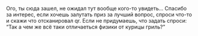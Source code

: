 Ого, ты сюда зашел, не ожидал тут вообще кого-то увидеть…
Спасибо за интерес, если хочешь залутать приз за лучший вопрос, спроси что-то и скажи что отсканировал qr. Если не придумаешь, что задать спроси:
“Так а чем же всё таки отличаеться физики от курицы гриль?”
